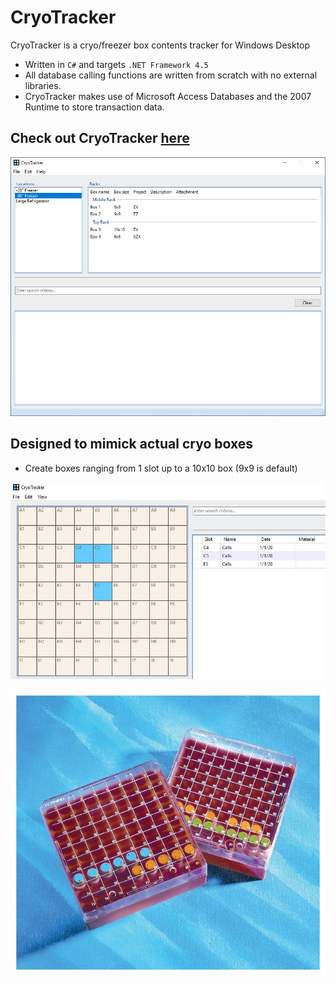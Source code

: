 # CryoTracker
CryoTracker is a cryo/freezer box contents tracker for Windows Desktop

* Written in `C#` and targets `.NET Framework 4.5`
* All database calling functions are written from scratch with no external libraries.
* CryoTracker makes use of Microsoft Access Databases and the 2007 Runtime to store transaction data.

## Check out CryoTracker [here](https://chris-mackay.github.io/CryoTrackerWebsite/)

![CryoTracker](MainForm.jpg?raw=true "CryoTracker")

## Designed to mimick actual cryo boxes

* Create boxes ranging from 1 slot up to a 10x10 box (9x9 is default)

![Box](Box.jpg?raw=true "Box") 

![RealBox](RealBox.jpg?raw=true "RealBox")